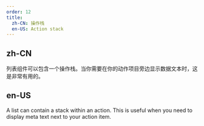 ```yaml
---
order: 12
title:
  zh-CN: 操作栈
  en-US: Action stack
---
```


## zh-CN

列表组件可以包含一个操作栈。当你需要在你的动作项目旁边显示数据文本时，这是非常有用的。

## en-US

A list can contain a stack within an action. This is useful when you need to display meta text next to your action item.
